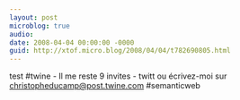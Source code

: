 ```yaml
---
layout: post
microblog: true
audio: 
date: 2008-04-04 00:00:00 -0000
guid: http://xtof.micro.blog/2008/04/04/t782690805.html
---
```

test #twine - Il me reste 9 invites - twitt ou écrivez-moi sur christopheducamp@post.twine.com #semanticweb
